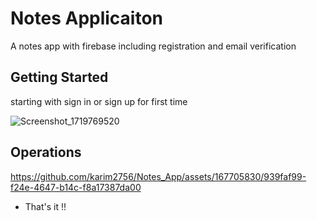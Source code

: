 # Notes Applicaiton

A notes app with firebase including registration and email verification 

## Getting Started

starting with sign in or sign up for first time 

![Screenshot_1719769520](https://github.com/karim2756/Notes_App/assets/167705830/e338b436-173c-42a9-8bf9-9b066cc88c4c)

## Operations

https://github.com/karim2756/Notes_App/assets/167705830/939faf99-f24e-4647-b14c-f8a17387da00

- That's it !!
